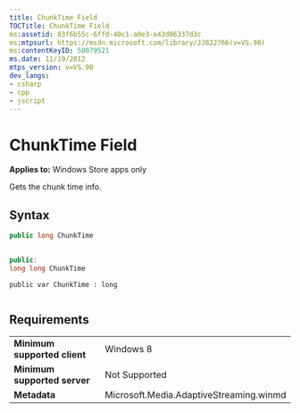```yaml
---
title: ChunkTime Field
TOCTitle: ChunkTime Field
ms:assetid: 83f6b55c-6ffd-40c1-a0e3-e42d86337d3c
ms:mtpsurl: https://msdn.microsoft.com/library/JJ822766(v=VS.90)
ms:contentKeyID: 50079521
ms.date: 11/19/2012
mtps_version: v=VS.90
dev_langs:
- csharp
- cpp
- jscript
---
```


# ChunkTime Field

**Applies to:** Windows Store apps only

Gets the chunk time info.

## Syntax

```csharp
public long ChunkTime
 
```

```cpp
public:
long long ChunkTime
```

```jscript
public var ChunkTime : long
 
```

## Requirements

|||
|--- |--- |
|**Minimum supported client**|Windows 8|
|**Minimum supported server**|Not Supported|
|**Metadata**|Microsoft.Media.AdaptiveStreaming.winmd|

